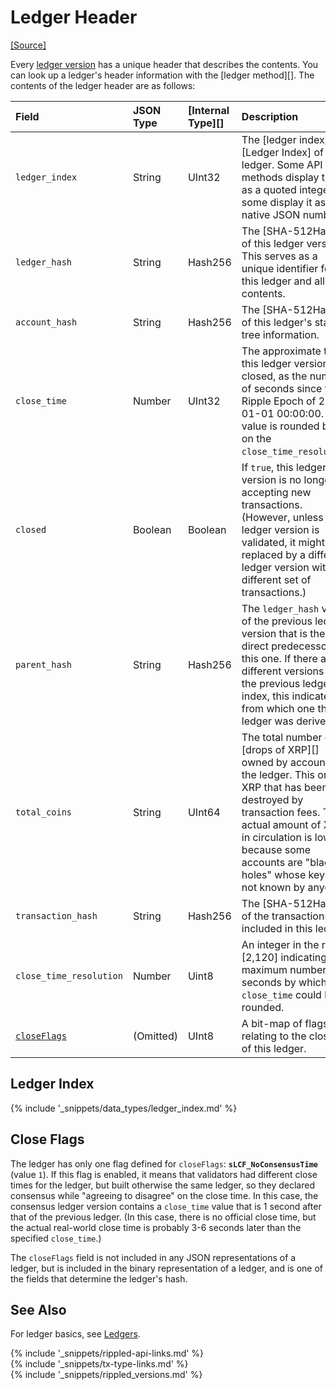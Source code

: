 # Ledger Header
[[Source]](https://github.com/ripple/rippled/blob/master/src/ripple/ledger/ReadView.h#L71 "Source")

Every [ledger version](ledger-data-formats.html) has a unique header that describes the contents. You can look up a ledger's header information with the [ledger method][]. The contents of the ledger header are as follows:

| Field                        | JSON Type | [Internal Type][] | Description   |
|:-----------------------------|:----------|:------------------|:--------------|
| `ledger_index`               | String    | UInt32            | The [ledger index][Ledger Index] of the ledger. Some API methods display this as a quoted integer; some display it as a native JSON number. |
| `ledger_hash`                | String    | Hash256           | The [SHA-512Half][] of this ledger version. This serves as a unique identifier for this ledger and all its contents. |
| `account_hash`               | String    | Hash256           | The [SHA-512Half][] of this ledger's state tree information. |
| `close_time`                 | Number    | UInt32            | The approximate time this ledger version closed, as the number of seconds since the Ripple Epoch of 2000-01-01 00:00:00. This value is rounded based on the `close_time_resolution`. |
| `closed`                     | Boolean   | Boolean           | If `true`, this ledger version is no longer accepting new transactions. (However, unless this ledger version is validated, it might be replaced by a different ledger version with a different set of transactions.) |
| `parent_hash`                | String    | Hash256           | The `ledger_hash` value of the previous ledger version that is the direct predecessor of this one. If there are different versions of the previous ledger index, this indicates from which one the ledger was derived. |
| `total_coins`                | String    | UInt64            | The total number of [drops of XRP][] owned by accounts in the ledger. This omits XRP that has been destroyed by transaction fees. The actual amount of XRP in circulation is lower because some accounts are "black holes" whose keys are not known by anyone. |
| `transaction_hash`           | String    | Hash256           | The [SHA-512Half][] of the transactions included in this ledger. |
| `close_time_resolution`      | Number    | Uint8             | An integer in the range \[2,120\] indicating the maximum number of seconds by which the `close_time` could be rounded. |
| [`closeFlags`](#close-flags) | (Omitted) | UInt8             | A bit-map of flags relating to the closing of this ledger. |


## Ledger Index
{% include '_snippets/data_types/ledger_index.md' %}
<!--{#_ #}-->


## Close Flags

The ledger has only one flag defined for `closeFlags`: **`sLCF_NoConsensusTime`** (value `1`). If this flag is enabled, it means that validators had different close times for the ledger, but built otherwise the same ledger, so they declared consensus while "agreeing to disagree" on the close time. In this case, the consensus ledger version contains a `close_time` value that is 1 second after that of the previous ledger. (In this case, there is no official close time, but the actual real-world close time is probably 3-6 seconds later than the specified `close_time`.)

The `closeFlags` field is not included in any JSON representations of a ledger, but is included in the binary representation of a ledger, and is one of the fields that determine the ledger's hash.


## See Also

For ledger basics, see [Ledgers](ledgers.html).


<!--{# common link defs #}-->
{% include '_snippets/rippled-api-links.md' %}			
{% include '_snippets/tx-type-links.md' %}			
{% include '_snippets/rippled_versions.md' %}
